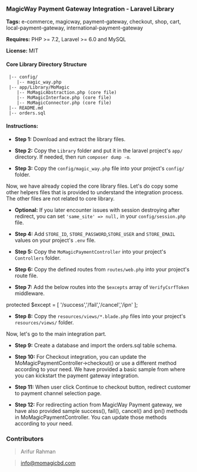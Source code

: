 ### MagicWay Payment Gateway Integration - Laravel Library

__Tags:__ e-commerce, magicway, payment-gateway, checkout, shop, cart, local-payment-gateway, international-payment-gateway

__Requires:__  PHP >= 7.2, Laravel >= 6.0 and MySQL

__License:__ MIT


#### Core Library Directory Structure

```
 |-- config/
    |-- magic_way.php
 |-- app/Library/MoMagic
    |-- MoMagicAbstraction.php (core file)
    |-- MoMagicInterface.php (core file)
    |-- MoMagicConnector.php (core file)
 |-- README.md
 |-- orders.sql
```

#### Instructions:

* __Step 1:__ Download and extract the library files.

* __Step 2:__ Copy the `Library` folder and put it in the laravel project's `app/` directory. If needed, then run `composer dump -o`.

* __Step 3:__ Copy the `config/magic_way.php` file into your project's `config/` folder.

Now, we have already copied the core library files. Let's do copy some other helpers files that is provided to understand the integration process. The other files are not related to core library. 

* __Optional:__ If you later encounter issues with session destroying after redirect, you can set ```'same_site' => null,``` in your `config/session.php` file.

* __Step 4:__ Add `STORE_ID`, `STORE_PASSWORD`,`STORE_USER` and `STORE_EMAIL` values on your project's `.env` file.

* __Step 5:__ Copy the `MoMagicPaymentController` into your project's `Controllers` folder.

* __Step 6:__ Copy the defined routes from `routes/web.php` into your project's route file.

* __Step 7:__ Add the below routes into the `$excepts` array of `VerifyCsrfToken` middleware.


protected $except = [
    '/success','/fail','/cancel','/ipn'
];



* __Step 8:__ Copy the `resources/views/*.blade.php` files into your project's `resources/views/` folder.


Now, let's go to the main integration part. 

* __Step 9:__ Create a database and import the orders.sql table schema.

* __Step 10:__ For Checkout integration, you can update the MoMagicPaymentController->checkout() or use a different method according to your need. We have provided a basic sample from where you can kickstart the payment gateway integration.

* __Step 11:__ When user click Continue to checkout button, redirect customer to payment channel selection page.

* __Step 12:__ For redirecting action from MagicWay Payment gateway, we have also provided sample success(), fail(), cancel() and ipn() methods in MoMagicPaymentController. You can update those methods according to your need.


### Contributors

>Arifur Rahman

> info@momagicbd.com
